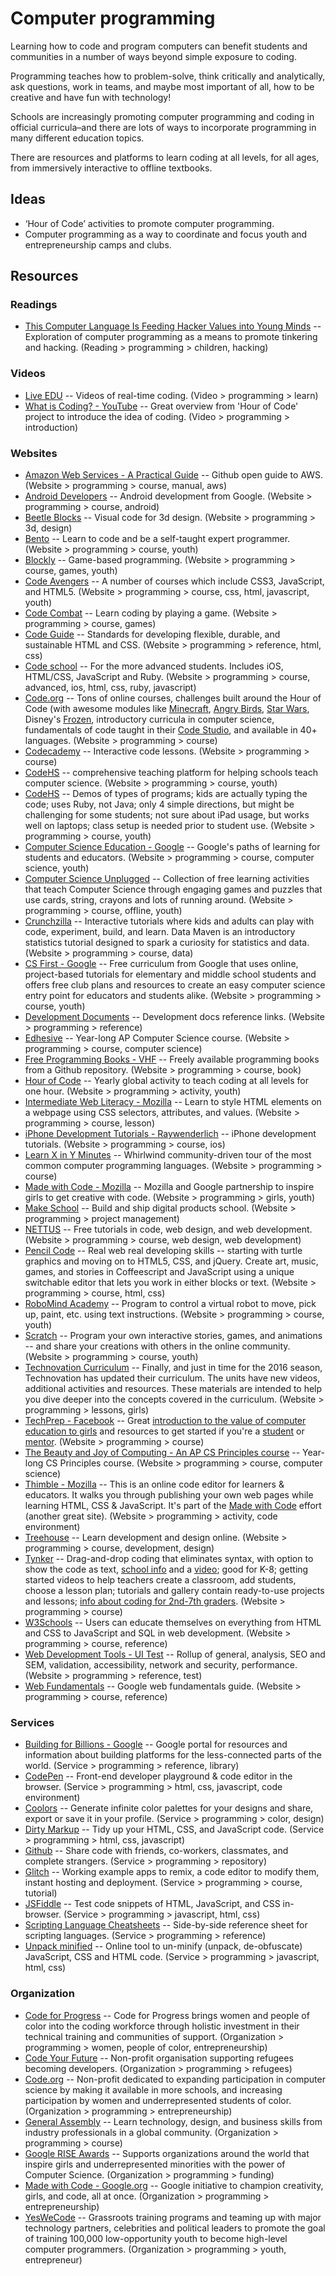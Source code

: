 # Computer programming

Learning how to code and program computers can benefit students and communities in a number of ways beyond simple exposure to coding.

Programming teaches how to problem-solve, think critically and analytically, ask questions, work in teams, and maybe most important of all, how to be creative and have fun with technology!

Schools are increasingly promoting computer programming and coding in official curricula–and there are lots of ways to incorporate programming in many different education topics.

There are resources and platforms to learn coding at all levels, for all ages, from immersively interactive to offline textbooks.



## Ideas

- ‘Hour of Code’ activities to promote computer programming.
- Computer programming as a way to coordinate and focus youth and entrepreneurship camps and clubs.



## Resources

### Readings

- [This Computer Language Is Feeding Hacker Values into Young Minds](https://backchannel.com/the-kids-computer-language-that-became-a-mind-bomb-for-the-hacker-ethic-a0b7e42c229d) -- Exploration of computer programming as a means to promote tinkering and hacking. (Reading > programming > children, hacking)



### Videos

- [Live EDU](https://www.liveedu.tv/livestreams) -- Videos of real-time coding. (Video > programming > learn)
- [What is Coding? - YouTube](https://youtube.com/watch?v=cKhVupvyhKk) -- Great overview from 'Hour of Code' project to introduce the idea of coding. (Video > programming > introduction)



### Websites

- [Amazon Web Services - A Practical Guide](https://github.com/open-guides/og-aws) -- Github open guide to AWS. (Website > programming > course, manual, aws)
- [Android Developers](https://developer.android.com/training/) -- Android development from Google. (Website > programming > course, android)
- [Beetle Blocks](http://beetleblocks.com/) -- Visual code for 3d design. (Website > programming > 3d, design)
- [Bento](https://bento.io/) -- Learn to code and be a self-taught expert programmer. (Website > programming > course, youth)
- [Blockly](https://blockly-games.appspot.com/) -- Game-based programming. (Website > programming > course, games, youth)
- [Code Avengers](https://codeavengers.com/) -- A number of courses which include CSS3, JavaScript, and HTML5. (Website > programming > course, css, html, javascript, youth)
- [Code Combat](https://codecombat.com/) -- Learn coding by playing a game. (Website > programming > course, games)
- [Code Guide](http://codeguide.co/) -- Standards for developing flexible, durable, and sustainable HTML and CSS. (Website > programming > reference, html, css)
- [Code school](https://codeschool.com/) -- For the more advanced students. Includes iOS, HTML/CSS, JavaScript and Ruby. (Website > programming > course, advanced, ios, html, css, ruby, javascript)
- [Code.org](https://code.org/) -- Tons of online courses, challenges built around the Hour of Code (with awesome modules like [Minecraft](https://code.org/mc), [Angry Birds](http://learn.code.org/hoc/1), [Star Wars](https://code.org/starwars), Disney's [Frozen](https://studio.code.org/s/frozen/stage/1/puzzle/1), introductory curricula in computer science, fundamentals of code taught in their [Code Studio](https://studio.code.org/), and available in 40+ languages. (Website > programming > course)
- [Codecademy](https://www.codecademy.com/) -- Interactive code lessons. (Website > programming > course)
- [CodeHS](https://codehs.com/) -- comprehensive teaching platform for helping schools teach computer science. (Website > programming > course, youth)
- [CodeHS](https://code.org/learn/codehs) -- Demos of types of programs; kids are actually typing the code; uses Ruby, not Java; only 4 simple directions, but might be challenging for some students; not sure about iPad usage, but works well on laptops; class setup is needed prior to student use. (Website > programming > course, youth)
- [Computer Science Education - Google](https://www.google.com/edu/cs/learn.html) -- Google's paths of learning for students and educators. (Website > programming > course, computer science, youth)
- [Computer Science Unplugged](http://csunplugged.org/) -- Collection of free learning activities that teach Computer Science through engaging games and puzzles that use cards, string, crayons and lots of running around. (Website > programming > course, offline, youth)
- [Crunchzilla](http://crunchzilla.com/) -- Interactive tutorials where kids and adults can play with code, experiment, build, and learn. Data Maven is an introductory statistics tutorial designed to spark a curiosity for statistics and data.  (Website > programming > course, data)
- [CS First - Google](http://cs-first.com/) -- Free curriculum from Google that uses online, project-based tutorials for elementary and middle school students and offers free club plans and resources to create an easy computer science entry point for educators and students alike. (Website > programming > course, youth)
- [Development Documents](http://devdocs.io/) -- Development docs reference links. (Website > programming > reference)
- [Edhesive](https://edhesive.com/) -- Year-long AP Computer Science course. (Website > programming > course, computer science)
- [Free Programming Books - VHF](https://github.com/vhf/free-programming-books) -- Freely available programming books from a Github repository. (Website > programming > course, book)
- [Hour of Code](https://code.org/learn) -- Yearly global activity to teach coding at all levels for one hour. (Website > programming > activity, youth)
- [Intermediate Web Literacy - Mozilla](https://teach.mozilla.org/activities/intermediate-web-lit/) -- Learn to style HTML elements on a webpage using CSS selectors, attributes, and values. (Website > programming > course, lesson)
- [iPhone Development Tutorials - Raywenderlich](http://www.raywenderlich.com/) -- iPhone development tutorials. (Website > programming > course, ios)
- [Learn X in Y Minutes](https://learnxinyminutes.com/) -- Whirlwind community-driven tour of the most common computer programming languages. (Website > programming > course)
- [Made with Code - Mozilla](https://teach.mozilla.org/activities/madewithcode) -- Mozilla and Google partnership to inspire girls to get creative with code. (Website > programming > girls, youth)
- [Make School](https://www.makeschool.com/) -- Build and ship digital products school. (Website > programming > project management)
- [NETTUS](https://code.tutsplus.com/) -- Free tutorials in code, web design, and web development. (Website > programming > course, web design, web development)
- [Pencil Code](https://pencilcode.net/) -- Real web real developing skills -- starting with turtle graphics and moving on to HTML5, CSS, and jQuery. Create art, music, games, and stories in Coffeescript and JavaScript using a unique switchable editor that lets you work in either blocks or text. (Website > programming > course, html, css)
- [RoboMind Academy](https://robomindacademy.com/) -- Program to control a virtual robot to move, pick up, paint, etc. using text instructions. (Website > programming > course, youth)
- [Scratch](https://scratch.mit.edu/) -- Program your own interactive stories, games, and animations -- and share your creations with others in the online community. (Website > programming > course, youth)
- [Technovation Curriculum](https://technovationchallenge.org/curriculum) -- Finally, and just in time for the 2016 season, Technovation has updated their curriculum. The units have new videos, additional activities and resources. These materials are intended to help you dive deeper into the concepts covered in the curriculum. (Website > programming > lessons, girls)
- [TechPrep - Facebook](https://techprep.fb.com/) -- Great [introduction to the value of computer education to girls](https://techprep.fb.com/why/) and resources to get started if you're a [student](https://techprep.fb.com/get-started/) or [mentor](https://techprep.fb.com/get-started/). (Website > programming > course)
- [The Beauty and Joy of Computing - An AP CS Principles course](http://bjc.berkeley.edu/) -- Year-long CS Principles course. (Website > programming > course, computer science)
- [Thimble - Mozilla](https://thimble.mozilla.org/en-US/) -- This is an online code editor for learners & educators. It walks you through publishing your own web pages while learning HTML, CSS & JavaScript. It's part of the [Made with Code](https://www.madewithcode.com/) effort (another great site). (Website > programming > activity, code environment)
- [Treehouse](https://teamtreehouse.com/) -- Learn development and design online. (Website > programming > course, development, design)
- [Tynker](https://tynker.com/) -- Drag-and-drop coding that eliminates syntax, with option to show the code as text, [school info](http://www.tynker.com/school/) and a [video](http://youtu.be/zK_EWkzmw64); good for K-8; getting started videos to help teachers create a classroom, add students, choose a lesson plan; tutorials and gallery contain ready-to-use projects and lessons; [info about coding for 2nd-7th graders](http://www.tynker.com/blog/articles/teacher-profiles/early-cs-education-in-grades-2-7/). (Website > programming > course)
- [W3Schools](https://w3schools.com/) -- Users can educate themselves on everything from HTML and CSS to JavaScript and SQL in web development. (Website > programming > course, reference)
- [Web Development Tools - UI Test](https://uitest.com/en/analysis/) -- Rollup of general, analysis, SEO and SEM, validation, accessibility, network and security, performance. (Website > programming > reference, test)
- [Web Fundamentals](https://developers.google.com/web/fundamentals/) -- Google web fundamentals guide. (Website > programming > course, reference)



### Services

- [Building for Billions - Google](https://developers.google.com/web/billions/) -- Google portal for resources and information about building platforms for the less-connected parts of the world. (Service > programming > reference, library)
- [CodePen](http://codepen.io/) -- Front-end developer playground & code editor in the browser. (Service > programming > html, css, javascript, code environment)
- [Coolors](https://coolors.co/) -- Generate infinite color palettes for your designs and share, export or save it in your profile. (Service > programming > color, design)
- [Dirty Markup](http://www.dirtymarkup.com/) -- Tidy up your HTML, CSS, and JavaScript code. (Service > programming > html, css, javascript)
- [Github](https://github.com/) -- Share code with friends, co-workers, classmates, and complete strangers. (Service > programming > repository)
- [Glitch](https://glitch.com/) -- Working example apps to remix, a code editor to modify them, instant hosting and deployment. (Service > programming > course, tutorial)
- [JSFiddle](http://jsfiddle.net/) -- Test code snippets of HTML, JavaScript, and CSS in-browser. (Service > programming > javascript, html, css)
- [Scripting Language Cheatsheets](http://hyperpolyglot.org/scripting) -- Side-by-side reference sheet for scripting languages. (Service > programming > reference)
- [Unpack minified](http://unminify.com/) -- Online tool to un-minify (unpack, de-obfuscate) JavaScript, CSS and HTML code. (Service > programming > javascript, html, css)



### Organization

- [Code for Progress](http://www.codeforprogress.org/) -- Code for Progress brings women and people of color into the coding workforce through holistic investment in their technical training and communities of support. (Organization > programming > women, people of color, entrepreneurship)
- [Code Your Future](https://codeyourfuture.co/) -- Non-profit organisation supporting refugees becoming developers. (Organization > programming > refugees)
- [Code.org](http://code.org) -- Non-profit dedicated to expanding participation in computer science by making it available in more schools, and increasing participation by women and underrepresented students of color. (Organization > programming > entrepreneurship)
- [General Assembly](http://generalassemb.ly) -- Learn technology, design, and business skills from industry professionals in a global community. (Organization > programming > course)
- [Google RISE Awards](https://www.google.com/edu/resources/programs/google-rise-awards/) -- Supports organizations around the world that inspire girls and underrepresented minorities with the power of Computer Science. (Organization > programming > funding)
- [Made with Code - Google.org](http://madewithcode.com) -- Google initiative to champion creativity, girls, and code, all at once. (Organization > programming > entrepreneurship)
- [YesWeCode](http://www.yeswecode.org/) -- Grassroots training programs and teaming up with major technology partners, celebrities and political leaders to promote the goal of training 100,000 low-opportunity youth to become high-level computer programmers. (Organization > programming > youth, entrepreneur)


